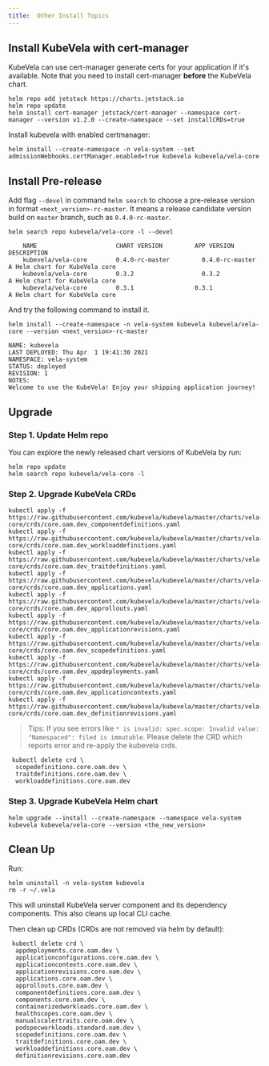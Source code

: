 ```yaml
---
title:  Other Install Topics
---
```


## Install KubeVela with cert-manager

KubeVela can use cert-manager generate certs for your application if it's available. Note that you need to install cert-manager **before** the KubeVela chart.

```shell script
helm repo add jetstack https://charts.jetstack.io
helm repo update
helm install cert-manager jetstack/cert-manager --namespace cert-manager --version v1.2.0 --create-namespace --set installCRDs=true
```

Install kubevela with enabled certmanager:
```shell script
helm install --create-namespace -n vela-system --set admissionWebhooks.certManager.enabled=true kubevela kubevela/vela-core
```

## Install Pre-release
    
Add flag `--devel` in command `helm search` to choose a pre-release
version in format `<next_version>-rc-master`. It means a release candidate version build on `master` branch,
such as `0.4.0-rc-master`.

```shell script
helm search repo kubevela/vela-core -l --devel
```
```console
    NAME                      CHART VERSION         APP VERSION           DESCRIPTION
    kubevela/vela-core        0.4.0-rc-master         0.4.0-rc-master         A Helm chart for KubeVela core
    kubevela/vela-core        0.3.2                   0.3.2                   A Helm chart for KubeVela core
    kubevela/vela-core        0.3.1                 0.3.1                 A Helm chart for KubeVela core
```

And try the following command to install it.

```shell script
helm install --create-namespace -n vela-system kubevela kubevela/vela-core --version <next_version>-rc-master
```
```console
NAME: kubevela
LAST DEPLOYED: Thu Apr  1 19:41:30 2021
NAMESPACE: vela-system
STATUS: deployed
REVISION: 1
NOTES:
Welcome to use the KubeVela! Enjoy your shipping application journey!
```

## Upgrade

### Step 1. Update Helm repo


You can explore the newly released chart versions of KubeVela by run:

```shell
helm repo update
helm search repo kubevela/vela-core -l
```

### Step 2. Upgrade KubeVela CRDs

```shell
kubectl apply -f https://raw.githubusercontent.com/kubevela/kubevela/master/charts/vela-core/crds/core.oam.dev_componentdefinitions.yaml
kubectl apply -f https://raw.githubusercontent.com/kubevela/kubevela/master/charts/vela-core/crds/core.oam.dev_workloaddefinitions.yaml
kubectl apply -f https://raw.githubusercontent.com/kubevela/kubevela/master/charts/vela-core/crds/core.oam.dev_traitdefinitions.yaml
kubectl apply -f https://raw.githubusercontent.com/kubevela/kubevela/master/charts/vela-core/crds/core.oam.dev_applications.yaml
kubectl apply -f https://raw.githubusercontent.com/kubevela/kubevela/master/charts/vela-core/crds/core.oam.dev_approllouts.yaml
kubectl apply -f https://raw.githubusercontent.com/kubevela/kubevela/master/charts/vela-core/crds/core.oam.dev_applicationrevisions.yaml
kubectl apply -f https://raw.githubusercontent.com/kubevela/kubevela/master/charts/vela-core/crds/core.oam.dev_scopedefinitions.yaml
kubectl apply -f https://raw.githubusercontent.com/kubevela/kubevela/master/charts/vela-core/crds/core.oam.dev_appdeployments.yaml
kubectl apply -f https://raw.githubusercontent.com/kubevela/kubevela/master/charts/vela-core/crds/core.oam.dev_applicationcontexts.yaml
kubectl apply -f https://raw.githubusercontent.com/kubevela/kubevela/master/charts/vela-core/crds/core.oam.dev_definitionrevisions.yaml
```

> Tips: If you see errors like `* is invalid: spec.scope: Invalid value: "Namespaced": filed is immutable`. Please delete the CRD which reports error and re-apply the kubevela crds.

```shell
 kubectl delete crd \
  scopedefinitions.core.oam.dev \
  traitdefinitions.core.oam.dev \
  workloaddefinitions.core.oam.dev
```

### Step 3. Upgrade KubeVela Helm chart

```shell
helm upgrade --install --create-namespace --namespace vela-system  kubevela kubevela/vela-core --version <the_new_version>
```

## Clean Up

Run:

```shell script
helm uninstall -n vela-system kubevela
rm -r ~/.vela
```

This will uninstall KubeVela server component and its dependency components.
This also cleans up local CLI cache.

Then clean up CRDs (CRDs are not removed via helm by default):

```shell script
 kubectl delete crd \
  appdeployments.core.oam.dev \
  applicationconfigurations.core.oam.dev \
  applicationcontexts.core.oam.dev \
  applicationrevisions.core.oam.dev \
  applications.core.oam.dev \
  approllouts.core.oam.dev \
  componentdefinitions.core.oam.dev \
  components.core.oam.dev \
  containerizedworkloads.core.oam.dev \
  healthscopes.core.oam.dev \
  manualscalertraits.core.oam.dev \
  podspecworkloads.standard.oam.dev \
  scopedefinitions.core.oam.dev \
  traitdefinitions.core.oam.dev \
  workloaddefinitions.core.oam.dev \
  definitionrevisions.core.oam.dev
```